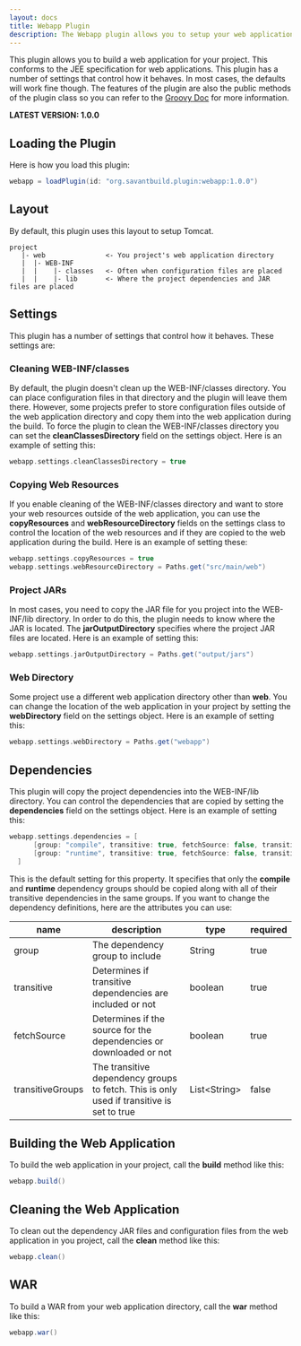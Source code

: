 ```yaml
---
layout: docs
title: Webapp Plugin
description: The Webapp plugin allows you to setup your web application to run inside a JEE container.
---
```


This plugin allows you to build a web application for your project. This conforms to the JEE specification for web applications. This plugin has a number of settings that control how it behaves. In most cases, the defaults will work fine though. The features of the plugin are also the public methods of the plugin class so you can refer to the [Groovy Doc](docs/) for more information.

**LATEST VERSION: 1.0.0**


## Loading the Plugin

Here is how you load this plugin:

~~~~ groovy
webapp = loadPlugin(id: "org.savantbuild.plugin:webapp:1.0.0")
~~~~ 

## Layout

By default, this plugin uses this layout to setup Tomcat.

~~~~ 
project
   |- web               <- You project's web application directory
   |  |- WEB-INF
   |  |    |- classes   <- Often when configuration files are placed
   |  |    |- lib       <- Where the project dependencies and JAR files are placed
~~~~ 

## Settings

This plugin has a number of settings that control how it behaves. These settings are:

### Cleaning WEB-INF/classes

By default, the plugin doesn't clean up the WEB-INF/classes directory. You can place configuration files in that directory and the plugin will leave them there. However, some projects prefer to store configuration files outside of the web application directory and copy them into the web application during the build. To force the plugin to clean the WEB-INF/classes directory you can set the **cleanClassesDirectory** field on the settings object. Here is an example of setting this:

~~~~ groovy
webapp.settings.cleanClassesDirectory = true
~~~~ 

### Copying Web Resources

If you enable cleaning of the WEB-INF/classes directory and want to store your web resources outside of the web application, you can use the **copyResources** and **webResourceDirectory** fields on the settings class to control the location of the web resources and if they are copied to the web application during the build. Here is an example of setting these:

~~~~ groovy
webapp.settings.copyResources = true
webapp.settings.webResourceDirectory = Paths.get("src/main/web")
~~~~ 

### Project JARs

In most cases, you need to copy the JAR file for you project into the WEB-INF/lib directory. In order to do this, the plugin needs to know where the JAR is located. The **jarOutputDirectory** specifies where the project JAR files are located. Here is an example of setting this:

~~~~ groovy
webapp.settings.jarOutputDirectory = Paths.get("output/jars")
~~~~ 

### Web Directory

Some project use a different web application directory other than **web**. You can change the location of the web application in your project by setting the **webDirectory** field on the settings object. Here is an example of setting this:

~~~~ groovy
webapp.settings.webDirectory = Paths.get("webapp")
~~~~ 

## Dependencies

This plugin will copy the project dependencies into the WEB-INF/lib directory. You can control the dependencies that are copied by setting the **dependencies** field on the settings object. Here is an example of setting this:

~~~~ groovy
webapp.settings.dependencies = [
      [group: "compile", transitive: true, fetchSource: false, transitiveGroups: ["compile", "runtime"]],
      [group: "runtime", transitive: true, fetchSource: false, transitiveGroups: ["compile", "runtime"]]
  ]
~~~~ 

This is the default setting for this property. It specifies that only the **compile** and **runtime** dependency groups should be copied along with all of their transitive dependencies in the same groups. If you want to change the dependency definitions, here are the attributes you can use:

| name | description | type | required |
| ---- | ----------- | ---- | -------- |
| group | The dependency group to include | String | true |
| transitive | Determines if transitive dependencies are included or not | boolean | true |
| fetchSource | Determines if the source for the dependencies or downloaded or not | boolean | true |
| transitiveGroups | The transitive dependency groups to fetch. This is only used if transitive is set to true | List\<String> | false |


## Building the Web Application

To build the web application in your project, call the **build** method like this:

~~~~ groovy
webapp.build()
~~~~ 

## Cleaning the Web Application

To clean out the dependency JAR files and configuration files from the web application in you project, call the **clean** method like this:

~~~~ groovy
webapp.clean()
~~~~ 

## WAR

To build a WAR from your web application directory, call the **war** method like this:

~~~~ groovy
webapp.war()
~~~~ 